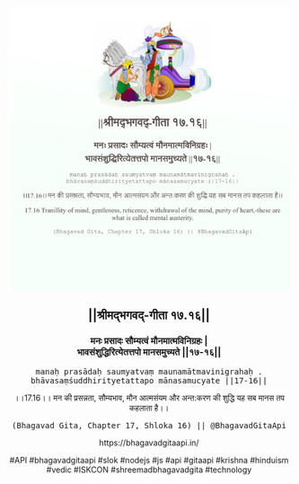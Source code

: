 <img src="../../asset/BG_17_16.png"/>
<center><h2>||श्रीमद्‍भगवद्‍-गीता १७.१६||</h2>
<h3>मनः प्रसादः सौम्यत्वं मौनमात्मविनिग्रहः |<br/>भावसंशुद्धिरित्येतत्तपो मानसमुच्यते ||१७-१६||</h3>
<pre>manaḥ prasādaḥ saumyatvaṃ maunamātmavinigrahaḥ .<br/>bhāvasaṃśuddhirityetattapo mānasamucyate ||17-16||</pre>
<p>।।17.16।। मन की प्रसन्नता, सौम्यभाव, मौन आत्मसंयम और अन्त:करण की शुद्धि यह सब मानस तप कहलाता है।।</p>
<pre>(Bhagavad Gita, Chapter 17, Shloka 16) || @BhagavadGitaApi</pre><p>https://bhagavadgitaapi.in/</p><p>#API #bhagavadgitaapi #slok #nodejs #js #api #gitaapi #krishna #hinduism #vedic #ISKCON #shreemadbhagavadgita #technology</p></center>